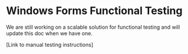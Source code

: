 # Windows Forms Functional Testing #

We are still working on a scalable solution for functional testing and will update this doc when we have one.

[Link to manual testing instructions]